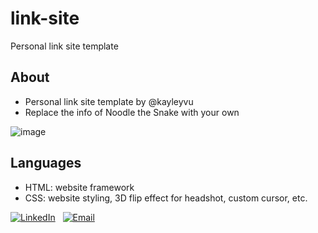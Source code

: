 # link-site
Personal link site template 

## About
* Personal link site template by @kayleyvu 
* Replace the info of Noodle the Snake with your own

![image](https://github.com/kayleyvu/link-site/assets/136641247/7636f452-f3d8-4d6f-8876-d3519e799fd2)

## Languages 
* HTML: website framework
* CSS: website styling, 3D flip effect for headshot, custom cursor, etc. 

[![LinkedIn](https://img.shields.io/badge/LinkedIn-0077b5)](https://www.linkedin.com/in/kayley-vu/)
&nbsp;
[![Email](https://img.shields.io/badge/kayleytvu@gmail.com-red)](mailto:kayleytvu@gmail.com)
